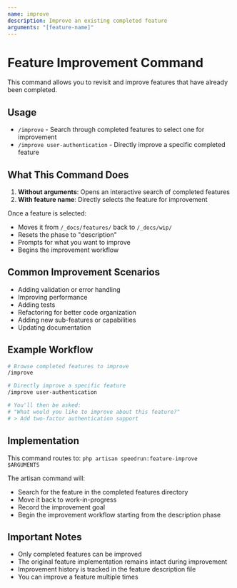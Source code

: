 ```yaml
---
name: improve
description: Improve an existing completed feature
arguments: "[feature-name]"
---
```


# Feature Improvement Command

This command allows you to revisit and improve features that have already been completed.

## Usage

- `/improve` - Search through completed features to select one for improvement
- `/improve user-authentication` - Directly improve a specific completed feature

## What This Command Does

1. **Without arguments**: Opens an interactive search of completed features
2. **With feature name**: Directly selects the feature for improvement

Once a feature is selected:
- Moves it from `/_docs/features/` back to `/_docs/wip/`
- Resets the phase to "description" 
- Prompts for what you want to improve
- Begins the improvement workflow

## Common Improvement Scenarios

- Adding validation or error handling
- Improving performance
- Adding tests
- Refactoring for better code organization
- Adding new sub-features or capabilities
- Updating documentation

## Example Workflow

```bash
# Browse completed features to improve
/improve

# Directly improve a specific feature
/improve user-authentication

# You'll then be asked:
# "What would you like to improve about this feature?"
# > Add two-factor authentication support
```

## Implementation

This command routes to: `php artisan speedrun:feature-improve $ARGUMENTS`

The artisan command will:
- Search for the feature in the completed features directory
- Move it back to work-in-progress
- Record the improvement goal
- Begin the improvement workflow starting from the description phase

## Important Notes

- Only completed features can be improved
- The original feature implementation remains intact during improvement
- Improvement history is tracked in the feature description file
- You can improve a feature multiple times